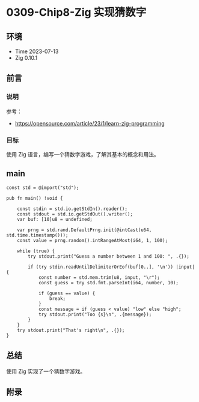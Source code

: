 # 0309-Chip8-Zig 实现猜数字

## 环境

- Time 2023-07-13
- Zig 0.10.1

## 前言

### 说明

参考：

- <https://opensource.com/article/23/1/learn-zig-programming>

### 目标

使用 Zig 语言，编写一个猜数字游戏，了解其基本的概念和用法。

## main

```zig
const std = @import("std");

pub fn main() !void {

    const stdin = std.io.getStdIn().reader();
    const stdout = std.io.getStdOut().writer();
    var buf: [10]u8 = undefined;

    var prng = std.rand.DefaultPrng.init(@intCast(u64, std.time.timestamp()));
    const value = prng.random().intRangeAtMost(i64, 1, 100);

    while (true) {
        try stdout.print("Guess a number between 1 and 100: ", .{});

        if (try stdin.readUntilDelimiterOrEof(buf[0..], '\n')) |input| {
            const number = std.mem.trim(u8, input, "\r");
            const guess = try std.fmt.parseInt(i64, number, 10);

            if (guess == value) {
                break;
            }
            const message = if (guess < value) "low" else "high";
            try stdout.print("Too {s}\n", .{message});
        }
    }
    try stdout.print("That's right\n", .{});
}
```

## 总结

使用 Zig 实现了一个猜数字游戏。

## 附录
